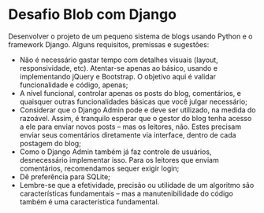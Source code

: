 # Desafio Blob com Django

Desenvolver o projeto de um pequeno sistema de blogs usando Python e o framework
Django. Alguns requisitos, premissas e sugestões:

- Não é necessário gastar tempo com detalhes visuais (layout, responsividade, etc). Atentar-se apenas ao básico, usando e implementando jQuery e Bootstrap. O objetivo aqui é validar funcionalidade e código, apenas;
- A nível funcional, controlar apenas os posts do blog, comentários, e quaisquer outras funcionalidades básicas que você julgar necessário;
- Considerar que o Django Admin pode e deve ser utilizado, na medida do razoável. Assim, é tranquilo esperar que o gestor do blog tenha acesso a ele para enviar novos posts – mas os leitores, não. Estes precisam enviar seus comentários diretamente via interface, dentro de cada postagem do blog;
- Como o Django Admin também já faz controle de usuários, desnecessário implementar isso. Para os leitores que enviam comentários, recomendamos sequer exigir login;
- Dê preferência para SQLite;
- Lembre-se que a efetividade, precisão ou utilidade de um algoritmo são características fundamentais – mas a manutenibilidade do código também é uma característica fundamental.
